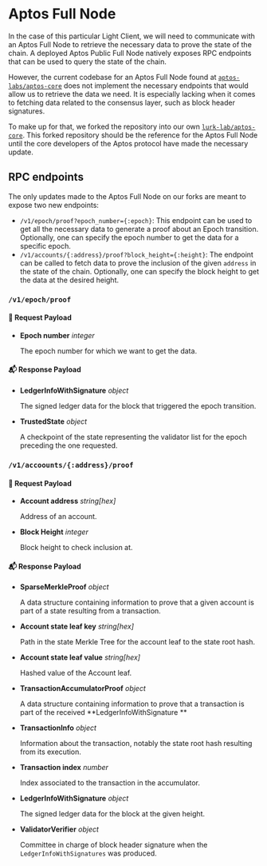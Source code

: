 # Aptos Full Node

In the case of this particular Light Client, we will need to communicate with an Aptos Full Node to retrieve the
necessary data to prove the state of the chain. A deployed Aptos Public Full Node natively exposes RPC endpoints that
can be used to query the state of the chain.

However, the current codebase for an Aptos Full Node found
at [`aptos-labs/aptos-core`](https://github.com/aptos-labs/aptos-core) does not implement the necessary endpoints that
would allow us to retrieve the data we need. It is especially lacking when it comes to fetching data related to the
consensus layer, such as block header signatures.

To make up for that, we forked the repository into our
own [`lurk-lab/aptos-core`](https://github.com/lurk-lab/aptos-core). This forked repository should be the reference for
the Aptos Full Node until the core developers of the Aptos protocol have made the necessary update.

## RPC endpoints

The only updates made to the Aptos Full Node on our forks are meant to expose two new endpoints:

- `/v1/epoch/proof?epoch_number={:epoch}`: This endpoint can be used to get all the necessary data to generate a proof
  about an Epoch transition. Optionally, one can specify the epoch number to get the data for a specific epoch.
- `/v1/accounts/{:address}/proof?block_height={:height}`: The endpoint can be called to fetch data to prove the
  inclusion of the given `address` in the state of the chain. Optionally, one can specify the block height to get the
  data at the desired height.

### `/v1/epoch/proof`

#### 📨 Request Payload

- **Epoch number** *integer*

  The epoch number for which we want to get the data.

#### 📬 Response Payload

- **LedgerInfoWithSignature** *object*

  The signed ledger data for the block that triggered the epoch transition.

- **TrustedState** *object*

  A checkpoint of the state representing the validator list for the epoch preceding the one requested.

### `/v1/accoounts/{:address}/proof`

#### 📨 Request Payload

- **Account address** *string[hex]*

  Address of an account.

- **Block Height** *integer*

  Block height to check inclusion at.

#### 📬 Response Payload

- **SparseMerkleProof** *object*

  A data structure containing information to prove that a given account is part of a state resulting from a transaction.

- **Account state leaf key** *string[hex]*

  Path in the state Merkle Tree for the account leaf to the state root hash.

- **Account state leaf value** *string[hex]*

  Hashed value of the Account leaf.

- **TransactionAccumulatorProof** *object*

  A data structure containing information to prove that a transaction is part of the received **LedgerInfoWithSignature
  **

- **TransactionInfo** *object*

  Information about the transaction, notably the state root hash resulting from its execution.

- **Transaction index** *number*

  Index associated to the transaction in the accumulator.

- **LedgerInfoWithSignature** *object*

  The signed ledger data for the block at the given height.

- **ValidatorVerifier** *object*

  Committee in charge of block header signature when the `LedgerInfoWithSignatures` was produced.